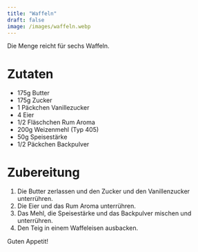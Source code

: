 ```yaml
---
title: "Waffeln"
draft: false
image: /images/waffeln.webp
---
```


Die Menge reicht für sechs Waffeln.

# Zutaten
- 175g Butter
- 175g Zucker
- 1 Päckchen Vanillezucker
- 4 Eier
- 1/2 Fläschchen Rum Aroma
- 200g Weizenmehl (Typ 405)
- 50g Speisestärke
- 1/2 Päckchen Backpulver

# Zubereitung
1. Die Butter zerlassen und den Zucker und den Vanillenzucker unterrühren.
2. Die Eier und das Rum Aroma unterrühren.
3. Das Mehl, die Speisestärke und das Backpulver mischen und unterrühren.
4. Den Teig in einem Waffeleisen ausbacken.

Guten Appetit!
